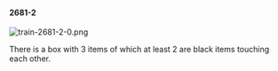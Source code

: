 #### 2681-2
![train-2681-2-0.png](https://github.com/lil-lab/nlvr/raw/master/nlvr/train/images/44/train-2681-2-0.png "train-2681-2-0.png")

There is a box with 3 items of which at least 2 are black items touching each other.